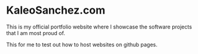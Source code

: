 # KaleoSanchez.com
This is my official portfolio website where I showcase the software projects that I am most proud of.

This for me to test out how to host websites on github pages.
